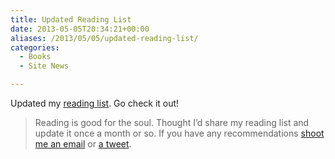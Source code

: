 ```yaml
---
title: Updated Reading List
date: 2013-05-05T20:34:21+00:00
aliases: /2013/05/05/updated-reading-list/
categories:
  - Books
  - Site News

---
```

Updated my [reading list][1]. Go check it out!

> Reading is good for the soul. Thought I&#8217;d share my reading list and update it once a month or so. If you have any recommendations [shoot me an email][2] or [a tweet][3].

 [1]: http://mikezornek.com/reading-list/
 [2]: mailto:mike@mikezornek.com
 [3]: http://twitter.com
